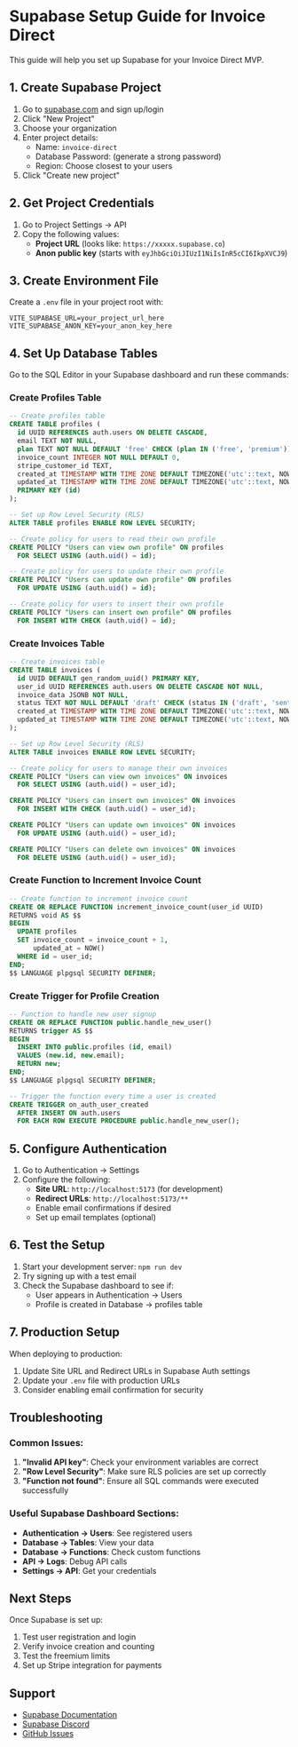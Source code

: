 # Supabase Setup Guide for Invoice Direct

This guide will help you set up Supabase for your Invoice Direct MVP.

## 1. Create Supabase Project

1. Go to [supabase.com](https://supabase.com) and sign up/login
2. Click "New Project"
3. Choose your organization
4. Enter project details:
   - Name: `invoice-direct`
   - Database Password: (generate a strong password)
   - Region: Choose closest to your users
5. Click "Create new project"

## 2. Get Project Credentials

1. Go to Project Settings → API
2. Copy the following values:
   - **Project URL** (looks like: `https://xxxxx.supabase.co`)
   - **Anon public key** (starts with `eyJhbGciOiJIUzI1NiIsInR5cCI6IkpXVCJ9`)

## 3. Create Environment File

Create a `.env` file in your project root with:

```env
VITE_SUPABASE_URL=your_project_url_here
VITE_SUPABASE_ANON_KEY=your_anon_key_here
```

## 4. Set Up Database Tables

Go to the SQL Editor in your Supabase dashboard and run these commands:

### Create Profiles Table
```sql
-- Create profiles table
CREATE TABLE profiles (
  id UUID REFERENCES auth.users ON DELETE CASCADE,
  email TEXT NOT NULL,
  plan TEXT NOT NULL DEFAULT 'free' CHECK (plan IN ('free', 'premium')),
  invoice_count INTEGER NOT NULL DEFAULT 0,
  stripe_customer_id TEXT,
  created_at TIMESTAMP WITH TIME ZONE DEFAULT TIMEZONE('utc'::text, NOW()) NOT NULL,
  updated_at TIMESTAMP WITH TIME ZONE DEFAULT TIMEZONE('utc'::text, NOW()) NOT NULL,
  PRIMARY KEY (id)
);

-- Set up Row Level Security (RLS)
ALTER TABLE profiles ENABLE ROW LEVEL SECURITY;

-- Create policy for users to read their own profile
CREATE POLICY "Users can view own profile" ON profiles
  FOR SELECT USING (auth.uid() = id);

-- Create policy for users to update their own profile
CREATE POLICY "Users can update own profile" ON profiles
  FOR UPDATE USING (auth.uid() = id);

-- Create policy for users to insert their own profile
CREATE POLICY "Users can insert own profile" ON profiles
  FOR INSERT WITH CHECK (auth.uid() = id);
```

### Create Invoices Table
```sql
-- Create invoices table
CREATE TABLE invoices (
  id UUID DEFAULT gen_random_uuid() PRIMARY KEY,
  user_id UUID REFERENCES auth.users ON DELETE CASCADE NOT NULL,
  invoice_data JSONB NOT NULL,
  status TEXT NOT NULL DEFAULT 'draft' CHECK (status IN ('draft', 'sent', 'paid', 'overdue')),
  created_at TIMESTAMP WITH TIME ZONE DEFAULT TIMEZONE('utc'::text, NOW()) NOT NULL,
  updated_at TIMESTAMP WITH TIME ZONE DEFAULT TIMEZONE('utc'::text, NOW()) NOT NULL
);

-- Set up Row Level Security (RLS)
ALTER TABLE invoices ENABLE ROW LEVEL SECURITY;

-- Create policy for users to manage their own invoices
CREATE POLICY "Users can view own invoices" ON invoices
  FOR SELECT USING (auth.uid() = user_id);

CREATE POLICY "Users can insert own invoices" ON invoices
  FOR INSERT WITH CHECK (auth.uid() = user_id);

CREATE POLICY "Users can update own invoices" ON invoices
  FOR UPDATE USING (auth.uid() = user_id);

CREATE POLICY "Users can delete own invoices" ON invoices
  FOR DELETE USING (auth.uid() = user_id);
```

### Create Function to Increment Invoice Count
```sql
-- Create function to increment invoice count
CREATE OR REPLACE FUNCTION increment_invoice_count(user_id UUID)
RETURNS void AS $$
BEGIN
  UPDATE profiles 
  SET invoice_count = invoice_count + 1,
      updated_at = NOW()
  WHERE id = user_id;
END;
$$ LANGUAGE plpgsql SECURITY DEFINER;
```

### Create Trigger for Profile Creation
```sql
-- Function to handle new user signup
CREATE OR REPLACE FUNCTION public.handle_new_user()
RETURNS trigger AS $$
BEGIN
  INSERT INTO public.profiles (id, email)
  VALUES (new.id, new.email);
  RETURN new;
END;
$$ LANGUAGE plpgsql SECURITY DEFINER;

-- Trigger the function every time a user is created
CREATE TRIGGER on_auth_user_created
  AFTER INSERT ON auth.users
  FOR EACH ROW EXECUTE PROCEDURE public.handle_new_user();
```

## 5. Configure Authentication

1. Go to Authentication → Settings
2. Configure the following:
   - **Site URL**: `http://localhost:5173` (for development)
   - **Redirect URLs**: `http://localhost:5173/**`
   - Enable email confirmations if desired
   - Set up email templates (optional)

## 6. Test the Setup

1. Start your development server: `npm run dev`
2. Try signing up with a test email
3. Check the Supabase dashboard to see if:
   - User appears in Authentication → Users
   - Profile is created in Database → profiles table

## 7. Production Setup

When deploying to production:

1. Update Site URL and Redirect URLs in Supabase Auth settings
2. Update your `.env` file with production URLs
3. Consider enabling email confirmation for security

## Troubleshooting

### Common Issues:

1. **"Invalid API key"**: Check your environment variables are correct
2. **"Row Level Security"**: Make sure RLS policies are set up correctly
3. **"Function not found"**: Ensure all SQL commands were executed successfully

### Useful Supabase Dashboard Sections:

- **Authentication → Users**: See registered users
- **Database → Tables**: View your data
- **Database → Functions**: Check custom functions
- **API → Logs**: Debug API calls
- **Settings → API**: Get your credentials

## Next Steps

Once Supabase is set up:

1. Test user registration and login
2. Verify invoice creation and counting
3. Test the freemium limits
4. Set up Stripe integration for payments

## Support

- [Supabase Documentation](https://supabase.com/docs)
- [Supabase Discord](https://discord.supabase.com)
- [GitHub Issues](https://github.com/supabase/supabase/issues)
